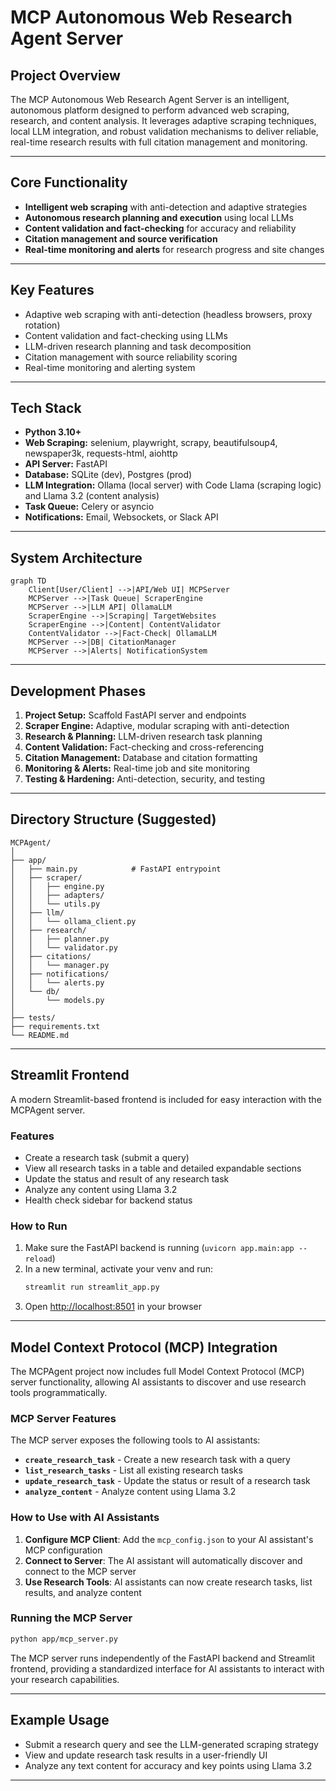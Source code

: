 # MCP Autonomous Web Research Agent Server

## Project Overview

The MCP Autonomous Web Research Agent Server is an intelligent, autonomous platform designed to perform advanced web scraping, research, and content analysis. It leverages adaptive scraping techniques, local LLM integration, and robust validation mechanisms to deliver reliable, real-time research results with full citation management and monitoring.

---

## Core Functionality
- **Intelligent web scraping** with anti-detection and adaptive strategies
- **Autonomous research planning and execution** using local LLMs
- **Content validation and fact-checking** for accuracy and reliability
- **Citation management and source verification**
- **Real-time monitoring and alerts** for research progress and site changes

---

## Key Features
- Adaptive web scraping with anti-detection (headless browsers, proxy rotation)
- Content validation and fact-checking using LLMs
- LLM-driven research planning and task decomposition
- Citation management with source reliability scoring
- Real-time monitoring and alerting system

---

## Tech Stack
- **Python 3.10+**
- **Web Scraping:** selenium, playwright, scrapy, beautifulsoup4, newspaper3k, requests-html, aiohttp
- **API Server:** FastAPI
- **Database:** SQLite (dev), Postgres (prod)
- **LLM Integration:** Ollama (local server) with Code Llama (scraping logic) and Llama 3.2 (content analysis)
- **Task Queue:** Celery or asyncio
- **Notifications:** Email, Websockets, or Slack API

---

## System Architecture

```
graph TD
    Client[User/Client] -->|API/Web UI| MCPServer
    MCPServer -->|Task Queue| ScraperEngine
    MCPServer -->|LLM API| OllamaLLM
    ScraperEngine -->|Scraping| TargetWebsites
    ScraperEngine -->|Content| ContentValidator
    ContentValidator -->|Fact-Check| OllamaLLM
    MCPServer -->|DB| CitationManager
    MCPServer -->|Alerts| NotificationSystem
```

---

## Development Phases
1. **Project Setup:** Scaffold FastAPI server and endpoints
2. **Scraper Engine:** Adaptive, modular scraping with anti-detection
3. **Research & Planning:** LLM-driven research task planning
4. **Content Validation:** Fact-checking and cross-referencing
5. **Citation Management:** Database and citation formatting
6. **Monitoring & Alerts:** Real-time job and site monitoring
7. **Testing & Hardening:** Anti-detection, security, and testing

---

## Directory Structure (Suggested)

```
MCPAgent/
│
├── app/
│   ├── main.py            # FastAPI entrypoint
│   ├── scraper/
│   │   ├── engine.py
│   │   ├── adapters/
│   │   └── utils.py
│   ├── llm/
│   │   └── ollama_client.py
│   ├── research/
│   │   ├── planner.py
│   │   └── validator.py
│   ├── citations/
│   │   └── manager.py
│   ├── notifications/
│   │   └── alerts.py
│   └── db/
│       └── models.py
│
├── tests/
├── requirements.txt
└── README.md
```

---

## Streamlit Frontend

A modern Streamlit-based frontend is included for easy interaction with the MCPAgent server.

### Features
- Create a research task (submit a query)
- View all research tasks in a table and detailed expandable sections
- Update the status and result of any research task
- Analyze any content using Llama 3.2
- Health check sidebar for backend status

### How to Run
1. Make sure the FastAPI backend is running (`uvicorn app.main:app --reload`)
2. In a new terminal, activate your venv and run:
   ```sh
   streamlit run streamlit_app.py
   ```
3. Open [http://localhost:8501](http://localhost:8501) in your browser

---

## Model Context Protocol (MCP) Integration

The MCPAgent project now includes full Model Context Protocol (MCP) server functionality, allowing AI assistants to discover and use research tools programmatically.

### MCP Server Features

The MCP server exposes the following tools to AI assistants:

- **`create_research_task`** - Create a new research task with a query
- **`list_research_tasks`** - List all existing research tasks
- **`update_research_task`** - Update the status or result of a research task
- **`analyze_content`** - Analyze content using Llama 3.2

### How to Use with AI Assistants

1. **Configure MCP Client**: Add the `mcp_config.json` to your AI assistant's MCP configuration
2. **Connect to Server**: The AI assistant will automatically discover and connect to the MCP server
3. **Use Research Tools**: AI assistants can now create research tasks, list results, and analyze content

### Running the MCP Server

```sh
python app/mcp_server.py
```

The MCP server runs independently of the FastAPI backend and Streamlit frontend, providing a standardized interface for AI assistants to interact with your research capabilities.

---

## Example Usage

- Submit a research query and see the LLM-generated scraping strategy
- View and update research task results in a user-friendly UI
- Analyze any text content for accuracy and key points using Llama 3.2

---
